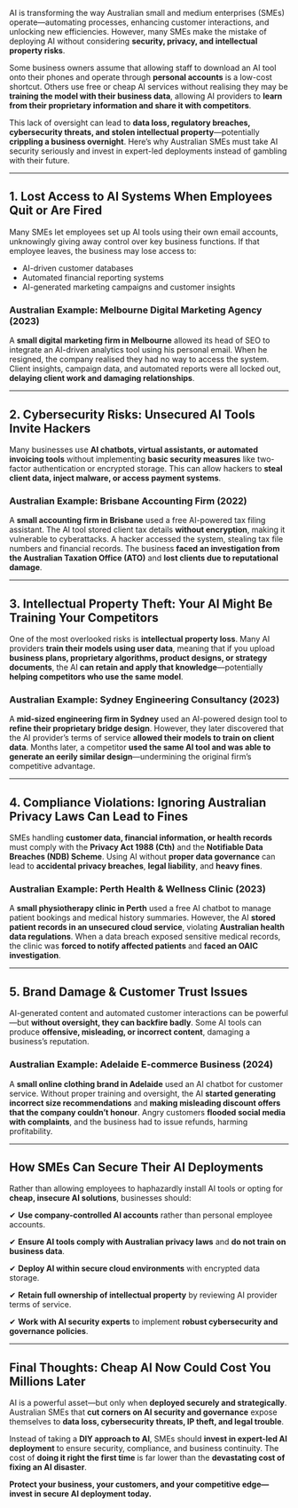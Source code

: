 AI is transforming the way Australian small and medium enterprises (SMEs) operate—automating processes, enhancing customer interactions, and unlocking new efficiencies. However, many SMEs make the mistake of deploying AI without considering **security, privacy, and intellectual property risks**.

Some business owners assume that allowing staff to download an AI tool onto their phones and operate through **personal accounts** is a low-cost shortcut. Others use free or cheap AI services without realising they may be **training the model with their business data**, allowing AI providers to **learn from their proprietary information and share it with competitors**.

This lack of oversight can lead to **data loss, regulatory breaches, cybersecurity threats, and stolen intellectual property**—potentially **crippling a business overnight**. Here’s why Australian SMEs must take AI security seriously and invest in expert-led deployments instead of gambling with their future.

***

## **1. Lost Access to AI Systems When Employees Quit or Are Fired**

Many SMEs let employees set up AI tools using their own email accounts, unknowingly giving away control over key business functions. If that employee leaves, the business may lose access to:

* AI-driven customer databases
* Automated financial reporting systems
* AI-generated marketing campaigns and customer insights

### **Australian Example: Melbourne Digital Marketing Agency (2023)**

A **small digital marketing firm in Melbourne** allowed its head of SEO to integrate an AI-driven analytics tool using his personal email. When he resigned, the company realised they had no way to access the system. Client insights, campaign data, and automated reports were all locked out, **delaying client work and damaging relationships**.

***

## **2. Cybersecurity Risks: Unsecured AI Tools Invite Hackers**

Many businesses use **AI chatbots, virtual assistants, or automated invoicing tools** without implementing **basic security measures** like two-factor authentication or encrypted storage. This can allow hackers to **steal client data, inject malware, or access payment systems**.

### **Australian Example: Brisbane Accounting Firm (2022)**

A **small accounting firm in Brisbane** used a free AI-powered tax filing assistant. The AI tool stored client tax details **without encryption**, making it vulnerable to cyberattacks. A hacker accessed the system, stealing tax file numbers and financial records. The business **faced an investigation from the Australian Taxation Office (ATO)** and **lost clients due to reputational damage**.

***

## **3. Intellectual Property Theft: Your AI Might Be Training Your Competitors**

One of the most overlooked risks is **intellectual property loss**. Many AI providers **train their models using user data**, meaning that if you upload **business plans, proprietary algorithms, product designs, or strategy documents**, the AI **can retain and apply that knowledge**—potentially **helping competitors who use the same model**.

### **Australian Example: Sydney Engineering Consultancy (2023)**

A **mid-sized engineering firm in Sydney** used an AI-powered design tool to **refine their proprietary bridge design**. However, they later discovered that the AI provider’s terms of service **allowed their models to train on client data**. Months later, a competitor **used the same AI tool and was able to generate an eerily similar design**—undermining the original firm’s competitive advantage.

***

## **4. Compliance Violations: Ignoring Australian Privacy Laws Can Lead to Fines**

SMEs handling **customer data, financial information, or health records** must comply with the **Privacy Act 1988 (Cth)** and the **Notifiable Data Breaches (NDB) Scheme**. Using AI without **proper data governance** can lead to **accidental privacy breaches**, **legal liability**, and **heavy fines**.

### **Australian Example: Perth Health & Wellness Clinic (2023)**

A **small physiotherapy clinic in Perth** used a free AI chatbot to manage patient bookings and medical history summaries. However, the AI **stored patient records in an unsecured cloud service**, violating **Australian health data regulations**. When a data breach exposed sensitive medical records, the clinic was **forced to notify affected patients** and **faced an OAIC investigation**.

***

## **5. Brand Damage & Customer Trust Issues**

AI-generated content and automated customer interactions can be powerful—but **without oversight, they can backfire badly**. Some AI tools can produce **offensive, misleading, or incorrect content**, damaging a business’s reputation.

### **Australian Example: Adelaide E-commerce Business (2024)**

A **small online clothing brand in Adelaide** used an AI chatbot for customer service. Without proper training and oversight, the AI **started generating incorrect size recommendations** and **making misleading discount offers that the company couldn’t honour**. Angry customers **flooded social media with complaints**, and the business had to issue refunds, harming profitability.

***

## **How SMEs Can Secure Their AI Deployments**

Rather than allowing employees to haphazardly install AI tools or opting for **cheap, insecure AI solutions**, businesses should:

✔ **Use company-controlled AI accounts** rather than personal employee accounts.

✔ **Ensure AI tools comply with Australian privacy laws** and **do not train on business data**.

✔ **Deploy AI within secure cloud environments** with encrypted data storage.

✔ **Retain full ownership of intellectual property** by reviewing AI provider terms of service.

✔ **Work with AI security experts** to implement **robust cybersecurity and governance policies**.

***

## **Final Thoughts: Cheap AI Now Could Cost You Millions Later**

AI is a powerful asset—but only when **deployed securely and strategically**. Australian SMEs that **cut corners on AI security and governance** expose themselves to **data loss, cybersecurity threats, IP theft, and legal trouble**.

Instead of taking a **DIY approach to AI**, SMEs should **invest in expert-led AI deployment** to ensure security, compliance, and business continuity. The cost of **doing it right the first time** is far lower than the **devastating cost of fixing an AI disaster**.

**Protect your business, your customers, and your competitive edge—invest in secure AI deployment today.**
